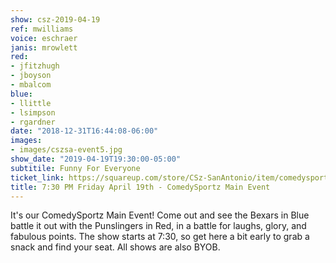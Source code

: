 ```yaml
---
show: csz-2019-04-19
ref: mwilliams
voice: eschraer
janis: mrowlett
red:
- jfitzhugh
- jboyson
- mbalcom
blue:
- llittle
- lsimpson
- rgardner
date: "2018-12-31T16:44:08-06:00"
images:
- images/cszsa-event5.jpg
show_date: "2019-04-19T19:30:00-05:00"
subtitile: Funny For Everyone
ticket_link: https://squareup.com/store/CSz-SanAntonio/item/comedysportz-friday-night-34
title: 7:30 PM Friday April 19th - ComedySportz Main Event
---
```


It's our ComedySportz Main Event! Come out and see the Bexars in Blue battle it out with the Punslingers in Red, in a battle for laughs, glory, and fabulous points. The show starts at 7:30, so get here a bit early to grab a snack and find your seat. All shows are also BYOB.
